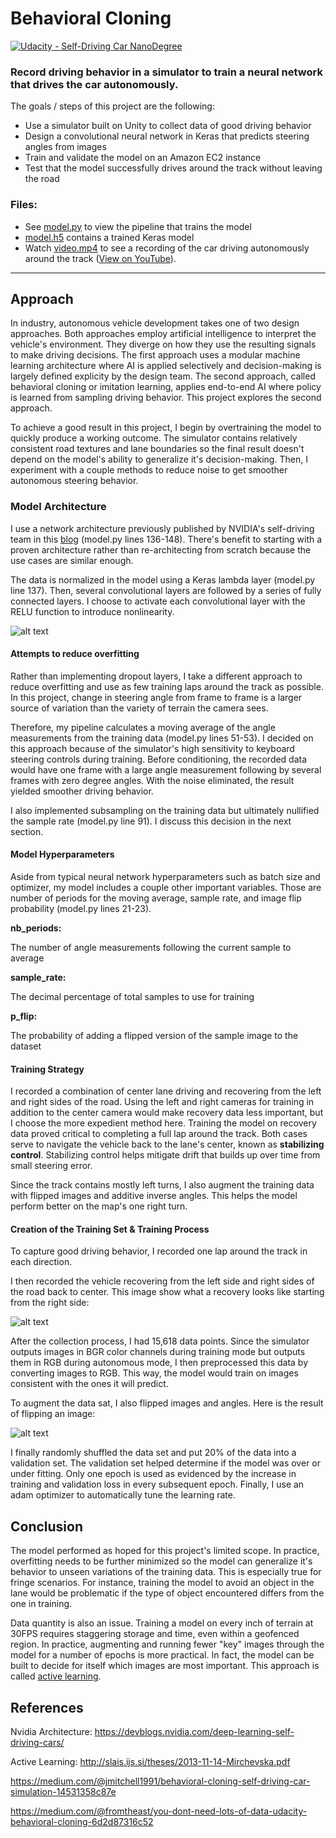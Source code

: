 # **Behavioral Cloning**

[![Udacity - Self-Driving Car NanoDegree](https://s3.amazonaws.com/udacity-sdc/github/shield-carnd.svg)](http://www.udacity.com/drive)

### Record driving behavior in a simulator to train a neural network that drives the car autonomously.

The goals / steps of this project are the following:
* Use a simulator built on Unity to collect data of good driving behavior
* Design a convolutional neural network in Keras that predicts steering angles from images
* Train and validate the model on an Amazon EC2 instance
* Test that the model successfully drives around the track without leaving the road

### Files:

* See [model.py](https://github.com/evanloshin/CarND-Behavioral-Cloning-P3/blob/master/model.py) to view the pipeline that trains the model
* [model.h5](https://github.com/evanloshin/CarND-Behavioral-Cloning-P3/blob/master/model.h5) contains a trained Keras model
* Watch [video.mp4](https://github.com/evanloshin/CarND-Behavioral-Cloning-P3/blob/master/video.mp4) to see a recording of the car driving autonomously around the track ([View on YouTube](https://youtu.be/_5OSH_y9Gi8)).


[//]: # (Image References)

[image1]: ./examples/placeholder.png "Model Visualization"
[image2]: ./examples/placeholder.png "Grayscaling"
[image3]: ./examples/placeholder_small.png "Recovery Image"
[image4]: ./examples/placeholder_small.png "Recovery Image"
[image5]: ./examples/placeholder_small.png "Recovery Image"
[image6]: ./examples/placeholder_small.png "Normal Image"
[image7]: ./examples/placeholder_small.png "Flipped Image"


---
## Approach

In industry, autonomous vehicle development takes one of two design approaches. Both approaches employ artificial intelligence to interpret the vehicle's environment. They diverge on how they use the resulting signals to make driving decisions. The first approach uses a modular machine learning architecture where AI is applied selectively and decision-making is largely defined explicity by the design team. The second approach, called behavioral cloning or imitation learning, applies end-to-end AI where policy is learned from sampling driving behavior. This project explores the second approach.

To achieve a good result in this project, I begin by overtraining the model to quickly produce a working outcome. The simulator contains relatively consistent road textures and lane boundaries so the final result doesn't depend on the model's ability to generalize it's decision-making. Then, I experiment with a couple methods to reduce noise to get smoother autonomous steering behavior.

### Model Architecture

I use a network architecture previously published by NVIDIA's self-driving team in this [blog](https://devblogs.nvidia.com/deep-learning-self-driving-cars/) (model.py lines 136-148). There's benefit to starting with a proven architecture rather than re-architecting from scratch because the use cases are similar enough.

The data is normalized in the model using a Keras lambda layer (model.py line 137). Then, several convolutional layers are followed by a series of fully connected layers. I choose to activate each convolutional layer with the RELU function to introduce nonlinearity.

![alt text](./examples/cnn-architecture.png)

#### Attempts to reduce overfitting

Rather than implementing dropout layers, I take a different approach to reduce overfitting and use as few training laps around the track as possible. In this project, change in steering angle from frame to frame is a larger source of variation than the variety of terrain the camera sees.

Therefore, my pipeline calculates a moving average of the angle measurements from the training data (model.py lines 51-53). I decided on this approach because of the simulator's high sensitivity to keyboard steering controls during training. Before conditioning, the recorded data would have one frame with a large angle measurement following by several frames with zero degree angles. With the noise eliminated, the result yielded smoother driving behavior.

I also implemented subsampling on the training data but ultimately nullified the sample rate (model.py line 91). I discuss this decision in the next section.

#### Model Hyperparameters

Aside from typical neural network hyperparameters such as batch size and optimizer, my model includes a couple other important variables. Those are number of periods for the moving average, sample rate, and image flip probability (model.py lines 21-23).

**nb_periods:**

The number of angle measurements following the current sample to average

**sample_rate:**

The decimal percentage of total samples to use for training

**p_flip:**

The probability of adding a flipped version of the sample image to the dataset

#### Training Strategy

I recorded a combination of center lane driving and recovering from the left and right sides of the road. Using the left and right cameras for training in addition to the center camera would make recovery data less important, but I choose the more expedient method here. Training the model on recovery data proved critical to completing a full lap around the track. Both cases serve to navigate the vehicle back to the lane's center, known as **stabilizing control**. Stabilizing control helps mitigate drift that builds up over time from small steering error.

Since the track contains mostly left turns, I also augment the training data with flipped images and additive inverse angles. This helps the model perform better on the map's one right turn.

#### Creation of the Training Set & Training Process

To capture good driving behavior, I recorded one lap around the track in each direction.

I then recorded the vehicle recovering from the left side and right sides of the road back to center. This image show what a recovery looks like starting from the right side:

![alt text](./examples/Training_Correction.png)

After the collection process, I had 15,618 data points. Since the simulator outputs images in BGR color channels during training mode but outputs them in RGB during autonomous mode, I then preprocessed this data by converting images to RGB. This way, the model would train on images consistent with the ones it will predict.

To augment the data sat, I also flipped images and angles. Here is the result of flipping an image:

![alt text](./examples/Flipping.png)

I finally randomly shuffled the data set and put 20% of the data into a validation set. The validation set helped determine if the model was over or under fitting. Only one epoch is used as evidenced by the increase in training and validation loss in every subsequent epoch. Finally, I use an adam optimizer to automatically tune the learning rate.

## Conclusion
The model performed as hoped for this project's limited scope. In practice, overfitting needs to be further minimized so the model can generalize it's behavior to unseen variations of the training data. This is especially true for fringe scenarios. For instance, training the model to avoid an object in the lane would be problematic if the type of object encountered differs from the one in training.

Data quantity is also an issue. Training a model on every inch of terrain at 30FPS requires staggering storage and time, even within a geofenced region. In practice, augmenting and running fewer "key" images through the model for a number of epochs is more practical. In fact, the model can be built to decide for itself which images are most important. This approach is called [active learning](http://slais.ijs.si/theses/2013-11-14-Mirchevska.pdf).

## References

Nvidia Architecture: https://devblogs.nvidia.com/deep-learning-self-driving-cars/

Active Learning: http://slais.ijs.si/theses/2013-11-14-Mirchevska.pdf

https://medium.com/@jmitchell1991/behavioral-cloning-self-driving-car-simulation-14531358c87e

https://medium.com/@fromtheast/you-dont-need-lots-of-data-udacity-behavioral-cloning-6d2d87316c52